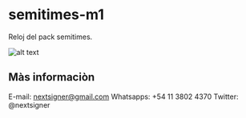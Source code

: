 # semitimes-m1

Reloj del pack semitimes.

![alt text](https://github.com/nextsigner/semitimes-m1/blob/master/sreenshot.png?raw=true "Screenshot")

## Màs informaciòn

E-mail: nextsigner@gmail.com
Whatsapps: +54 11 3802 4370
Twitter: @nextsigner

